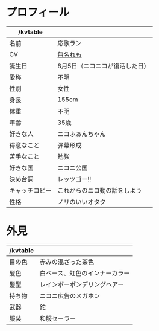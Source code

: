 # プロフィール

| /kvtable       |                                      |
| -------------- | ------------------------------------ |
| 名前           | 応歌ラン                             |
| CV             | <a href="https://x.com/unknownlemon93" target="_blank" rel="noopener noreferrer">無名れも</a>|
| 誕生日         | 8月5日（ニコニコが復活した日） |
| 愛称           | 不明                                 |
| 性別           | 女性                                 |
| 身長           | 155cm                                |
| 体重           | 不明                                 |
| 年齢           | 35歳                                 |
| 好きな人       | ニコふぁんちゃん                     |
| 得意なこと     | 弾幕形成                             |
| 苦手なこと     | 勉強                                 |
| 好きな国       | ニコニ公国                           |
| 決め台詞       | レッツゴー!!                         |
| キャッチコピー | これからのニコ動の話をしよう           |
| 性格           | ノリのいいオタク                     |

# 外見

| /kvtable |                                |
| -------- | ------------------------------ |
| 目の色   | 赤みの混ざった茶色               |
| 髪色     | 白ベース、虹色のインナーカラー    |
| 髪型     | レインボーポンデリングヘアー      |
| 持ち物   | ニコニ広告のメガホン           　|
| 武器     | 鉈                             |
| 服装     | 和服セーラー                    |
